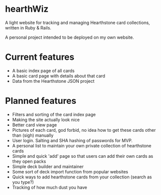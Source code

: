 # hearthWiz

A light website for tracking and managing Hearthstone card collections, written in Ruby &amp; Rails.

A personal project intended to be deployed on my own website.

# Current features
- A basic index page of all cards
- A basic card page with details about that card
- Data from the Hearthstone JSON project

# Planned features
- Filters and sorting of the card index page
- Making the site actually look nice
- Better card view page
- Pictures of each card, god forbid, no idea how to get these cards other than (sigh) manually
- User login. Salting and SHA hashing of passwords for MVP.
- A personal list to maintain your own private collection of hearthstone cards
- Simple and quick 'add' page so that users can add their own cards as they open packs
- Simple deck builder and maintainer
- Some sort of deck import function from popular websites
- Quick ways to add hearthstone cards from your collection (search as you type?)
- Tracking of how much dust you have
